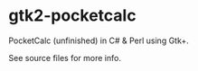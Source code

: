 # gtk2-pocketcalc
PocketCalc (unfinished) in C# &amp; Perl using Gtk+.

See source files for more info. 
